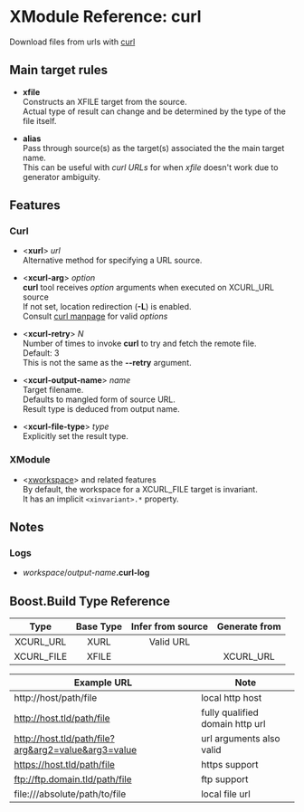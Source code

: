 # XModule Reference: curl

Download files from urls with [curl](https://curl.haxx.se/) 

## Main target rules

* **xfile**  
  Constructs an XFILE target from the source.  
  Actual type of result can change and be determined by the type of the file itself.
  
* **alias**  
  Pass through source(s) as the target(s) associated the the main target name.  
  This can be useful with _curl URLs_ for when _xfile_ doesn't work due to generator ambiguity.
  
## Features

### Curl 

* <**xurl**> _url_  
   Alternative method for specifying a URL source.

* <**xcurl-arg**> _option_  
   **curl** tool receives _option_ arguments when executed on XCURL_URL source  
   If not set, location redirection (**-L**) is enabled.  
   Consult [curl manpage](https://curl.haxx.se/docs/manpage.html) for valid _options_  
   
* <**xcurl-retry**> _N_  
   Number of times to invoke **curl** to try and fetch the remote file.  
   Default: 3  
   This is not the same as the **--retry** argument.  
   
* <**xcurl-output-name**> _name_  
   Target filename.  
   Defaults to mangled form of source URL.  
   Result type is deduced from output name.
   
* <**xcurl-file-type**> _type_  
   Explicitly set the result type.

### XModule

* <[xworkspace](xmodule.md#workspaces)> and related features  
  By default, the workspace for a XCURL_FILE target is invariant.  
  It has an implicit ``<xinvariant>.*`` property.
  
## Notes

### Logs

* _workspace_/_output-name_**.curl-log**


## Boost.Build Type Reference

 Type | Base Type | Infer from source | Generate from
 :---: | :---: | :---: | :---: 
XCURL_URL | XURL | Valid URL
XCURL_FILE | XFILE | | XCURL_URL


 Example URL | Note
 --- | ---
 http://host/path/file | local http host
 http://host.tld/path/file | fully qualified domain http url
 http://host.tld/path/file?arg&arg2=value&arg3=value | url arguments also valid
 https://host.tld/path/file | https support
 ftp://ftp.domain.tld/path/file | ftp support
 file:///absolute/path/to/file | local file url 
 
